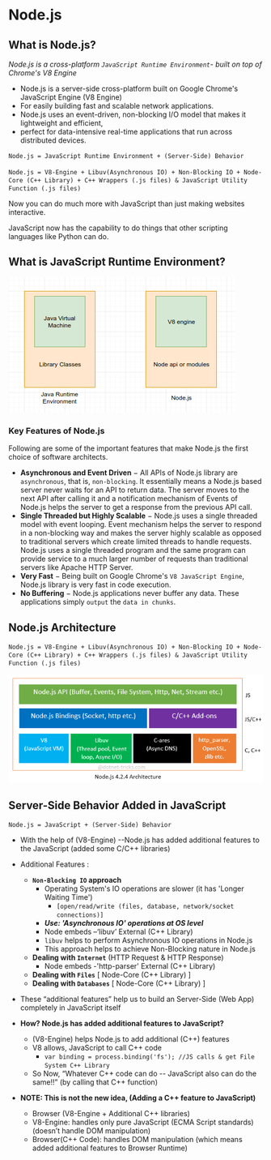 # Node.js

## What is Node.js?

_Node.js is a cross-platform `JavaScript Runtime Environment`- built on top of Chrome's V8  Engine_

* Node.js is a server-side cross-platform built on Google Chrome's JavaScript Engine \(V8 Engine\) 
* For easily building fast and scalable network applications. 
* Node.js uses an event-driven, non-blocking I/O model that makes it lightweight and efficient, 
* perfect for data-intensive real-time applications that run across distributed devices.



```text
Node.js = JavaScript Runtime Environment + (Server-Side) Behavior

Node.js = V8-Engine + Libuv(Asynchronous IO) + Non-Blocking IO + Node-Core (C++ Library) + C++ Wrappers (.js files) & JavaScript Utility Function (.js files)
```

Now you can do much more with JavaScript than just making websites interactive.

JavaScript now has the capability to do things that other scripting languages like Python can do.

## What is JavaScript Runtime Environment?

![If you know Java, here&#x2019;s a little analogy.](../../.gitbook/assets/image%20%28150%29.png)



### Key Features of Node.js

Following are some of the important features that make Node.js the first choice of software architects.

* **Asynchronous and Event Driven** − All APIs of Node.js library are `asynchronous`, that is, `non-blocking`. It essentially means a Node.js based server never waits for an API to return data. The server moves to the next API after calling it and a notification mechanism of Events of Node.js helps the server to get a response from the previous API call.
* **Single Threaded but Highly Scalable** − Node.js uses a single threaded model with event looping. Event mechanism helps the server to respond in a non-blocking way and makes the server highly scalable as opposed to traditional servers which create limited threads to handle requests. Node.js uses a single threaded program and the same program can provide service to a much larger number of requests than traditional servers like Apache HTTP Server.
* **Very Fast** − Being built on Google Chrome's `V8 JavaScript Engine`, Node.js library is very fast in code execution.
* **No Buffering** − Node.js applications never buffer any data. These applications simply `output` the `data in chunks`.



## Node.js Architecture 



```text
Node.js = V8-Engine + Libuv(Asynchronous IO) + Non-Blocking IO + Node-Core (C++ Library) + C++ Wrappers (.js files) & JavaScript Utility Function (.js files)
```

![](../../.gitbook/assets/image%20%2870%29.png)



## Server-Side Behavior Added in JavaScript

```text
Node.js = JavaScript + (Server-Side) Behavior
```

* With the help of \(V8-Engine\) --Node.js has added additional features to the JavaScript \(added some C/C++ libraries\) 
* Additional Features :

  * **`Non-Blocking IO` approach**
    * Operating System's IO operations are slower \(it has 'Longer Waiting Time'\)
      * `[open/read/write (files, database, network/socket connections)]`
    * _**Use:  'Asynchronous IO' operations at OS level**_
    * Node embeds –‘libuv’ External \(C++ Library\)
    * `libuv` helps to perform Asynchronous IO operations in Node.js
    * This approach helps to achieve Non-Blocking nature in Node.js
  * **Dealing with `Internet`** \(HTTP Request & HTTP Response\) 
    * Node embeds -'http-parser' External \(C++ Library\)
  * **Dealing with `Files`** \[ Node-Core \(C++ Library\) \] 
  * **Dealing with `Databases`** \[ Node-Core \(C++ Library\) \] 

* These “additional features” help us to build an Server-Side \(Web App\) completely in JavaScript itself



* **How? Node.js has added additional features to JavaScript?**
  * \(V8-Engine\) helps Node.js to add additional \(C++\) features
  * V8 allows, JavaScript to call C++ code 
    * `var binding = process.binding('fs'); //JS calls & get File System C++ Library`
  * So Now, “Whatever C++ code can do -- JavaScript also can do the same!!” \(by calling that C++ function\)
* **NOTE: This is not the new idea, \(Adding a C++ feature to JavaScript\)**
  * Browser \(V8-Engine + Additional C++ libraries\)
  * V8-Engine: handles only pure JavaScript \(ECMA Script standards\) \(doesn’t handle DOM manipulation\)
  * Browser\(C++ Code\): handles DOM manipulation \(which means added additional features to Browser Runtime\)

